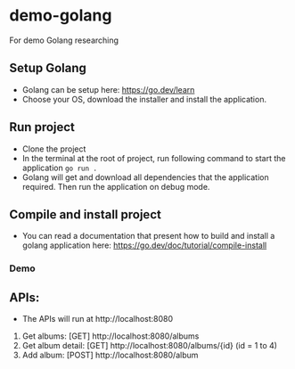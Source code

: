 # demo-golang
For demo Golang researching

## Setup Golang
- Golang can be setup here: https://go.dev/learn
- Choose your OS, download the installer and install the application.

## Run project
- Clone the project
- In the terminal at the root of project, run following command to start the application
`go run .`
- Golang will get and download all dependencies that the application required. Then run the application on debug mode.

## Compile and install project
- You can read a documentation that present how to build and install a golang application here: https://go.dev/doc/tutorial/compile-install

### Demo

## APIs:
- The APIs will run at http://localhost:8080
1. Get albums: [GET] http://localhost:8080/albums
2. Get album detail: [GET] http://localhost:8080/albums/{id} (id = 1 to 4)
3. Add album: [POST] http://localhost:8080/album
